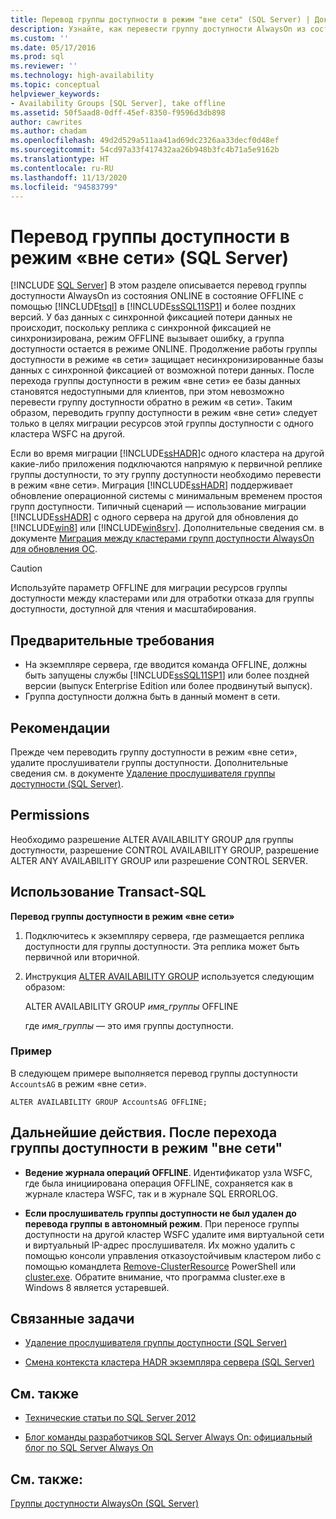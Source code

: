 ```yaml
---
title: Перевод группы доступности в режим "вне сети" (SQL Server) | Документы Майкрософт
description: Узнайте, как перевести группу доступности AlwaysOn из состояния ONLINE в состояние OFFLINE с помощью Transact-SQL в SQL Server.
ms.custom: ''
ms.date: 05/17/2016
ms.prod: sql
ms.reviewer: ''
ms.technology: high-availability
ms.topic: conceptual
helpviewer_keywords:
- Availability Groups [SQL Server], take offline
ms.assetid: 50f5aad8-0dff-45ef-8350-f9596d3db898
author: cawrites
ms.author: chadam
ms.openlocfilehash: 49d2d529a511aa41ad69dc2326aa33decf0d48ef
ms.sourcegitcommit: 54cd97a33f417432aa26b948b3fc4b71a5e9162b
ms.translationtype: HT
ms.contentlocale: ru-RU
ms.lasthandoff: 11/13/2020
ms.locfileid: "94583799"
---
```

# <a name="take-an-availability-group-offline-sql-server"></a>Перевод группы доступности в режим «вне сети» (SQL Server)
[!INCLUDE [SQL Server](../../../includes/applies-to-version/sqlserver.md)]
  В этом разделе описывается перевод группы доступности AlwaysOn из состояния ONLINE в состояние OFFLINE с помощью [!INCLUDE[tsql](../../../includes/tsql-md.md)] в [!INCLUDE[ssSQL11SP1](../../../includes/sssql11sp1-md.md)] и более поздних версий. У баз данных с синхронной фиксацией потери данных не происходит, поскольку реплика с синхронной фиксацией не синхронизирована, режим OFFLINE вызывает ошибку, а группа доступности остается в режиме ONLINE. Продолжение работы группы доступности в режиме «в сети» защищает несинхронизированные базы данных с синхронной фиксацией от возможной потери данных. После перехода группы доступности в режим «вне сети» ее базы данных становятся недоступными для клиентов, при этом невозможно перевести группу доступности обратно в режим «в сети». Таким образом, переводить группу доступности в режим «вне сети» следует только в целях миграции ресурсов этой группы доступности с одного кластера WSFC на другой.  
  
 Если во время миграции [!INCLUDE[ssHADR](../../../includes/sshadr-md.md)]с одного кластера на другой какие-либо приложения подключаются напрямую к первичной реплике группы доступности, то эту группу доступности необходимо перевести в режим «вне сети». Миграция [!INCLUDE[ssHADR](../../../includes/sshadr-md.md)] поддерживает обновление операционной системы с минимальным временем простоя групп доступности. Типичный сценарий — использование миграции [!INCLUDE[ssHADR](../../../includes/sshadr-md.md)] с одного сервера на другой для обновления до [!INCLUDE[win8](../../../includes/win8-md.md)] или [!INCLUDE[win8srv](../../../includes/win8srv-md.md)]. Дополнительные сведения см. в документе [Миграция между кластерами групп доступности AlwaysOn для обновления ОС](/previous-versions/sql/sql-server-2012/jj873730(v=msdn.10)).  
  
  
> [!CAUTION]  
>  Используйте параметр OFFLINE для миграции ресурсов группы доступности между кластерами или для отработки отказа для группы доступности, доступной для чтения и масштабирования.
  
##  <a name="prerequisites"></a><a name="Prerequisites"></a> Предварительные требования  
  
-   На экземпляре сервера, где вводится команда OFFLINE, должны быть запущены службы [!INCLUDE[ssSQL11SP1](../../../includes/sssql11sp1-md.md)] или более поздней версии (выпуск Enterprise Edition или более продвинутый выпуск).    
-   Группа доступности должна быть в данный момент в сети.  
  
##  <a name="recommendations"></a><a name="Recommendations"></a> Рекомендации  
 Прежде чем переводить группу доступности в режим «вне сети», удалите прослушиватели группы доступности. Дополнительные сведения см. в документе [Удаление прослушивателя группы доступности (SQL Server)](../../../database-engine/availability-groups/windows/remove-an-availability-group-listener-sql-server.md).  
  
##  <a name="permissions"></a><a name="Permissions"></a> Permissions  
 Необходимо разрешение ALTER AVAILABILITY GROUP для группы доступности, разрешение CONTROL AVAILABILITY GROUP, разрешение ALTER ANY AVAILABILITY GROUP или разрешение CONTROL SERVER.  
  
##  <a name="using-transact-sql"></a><a name="TsqlProcedure"></a> Использование Transact-SQL  
 **Перевод группы доступности в режим «вне сети»**  
  
1.  Подключитесь к экземпляру сервера, где размещается реплика доступности для группы доступности. Эта реплика может быть первичной или вторичной.  
  
2.  Инструкция [ALTER AVAILABILITY GROUP](../../../t-sql/statements/alter-availability-group-transact-sql.md) используется следующим образом:  
  
     ALTER AVAILABILITY GROUP *имя_группы* OFFLINE  
  
     где *имя_группы* — это имя группы доступности.  
  
### <a name="example"></a>Пример  
 В следующем примере выполняется перевод группы доступности `AccountsAG` в режим «вне сети».  
  
```  
ALTER AVAILABILITY GROUP AccountsAG OFFLINE;  
```  
  
##  <a name="follow-up-after-the-availability-group-goes-offline"></a><a name="FollowUp"></a> Дальнейшие действия. После перехода группы доступности в режим "вне сети"  
  
-   **Ведение журнала операций OFFLINE**.  Идентификатор узла WSFC, где была инициирована операция OFFLINE, сохраняется как в журнале кластера WSFC, так и в журнале SQL ERRORLOG.  
  
-   **Если прослушиватель группы доступности не был удален до перевода группы в автономный режим**.  При переносе группы доступности на другой кластер WSFC удалите имя виртуальной сети и виртуальный IP-адрес прослушивателя. Их можно удалить с помощью консоли управления отказоустойчивым кластером либо с помощью командлета [Remove-ClusterResource](https://technet.microsoft.com/library/ee461015\(WS.10\).aspx) PowerShell или [cluster.exe](https://technet.microsoft.com/library/ee461015\(WS.10\).aspx). Обратите внимание, что программа cluster.exe в Windows 8 является устаревшей.  
  
##  <a name="related-tasks"></a><a name="RelatedTasks"></a> Связанные задачи  
  
-   [Удаление прослушивателя группы доступности (SQL Server)](../../../database-engine/availability-groups/windows/remove-an-availability-group-listener-sql-server.md)  
  
-   [Смена контекста кластера HADR экземпляра сервера (SQL Server)](../../../database-engine/availability-groups/windows/change-the-hadr-cluster-context-of-server-instance-sql-server.md)  
  
##  <a name="related-content"></a><a name="RelatedContent"></a> См. также  
  
-   [Технические статьи по SQL Server 2012](https://msdn.microsoft.com/library/bb418445\(SQL.10\).aspx)  
  
-   [Блог команды разработчиков SQL Server Always On: официальный блог по SQL Server Always On](/archive/blogs/sqlalwayson/)  
  
## <a name="see-also"></a>См. также:  
 [Группы доступности AlwaysOn (SQL Server)](../../../database-engine/availability-groups/windows/always-on-availability-groups-sql-server.md)  
  
